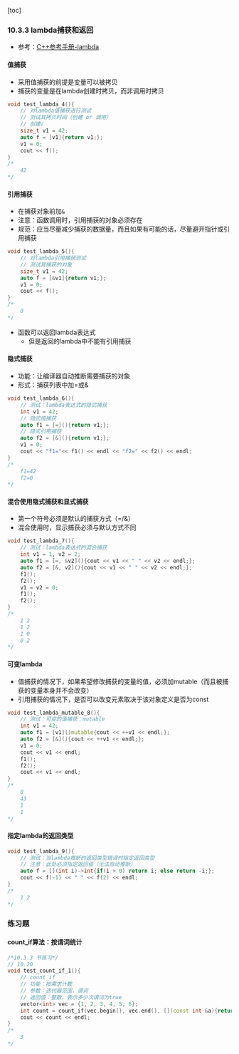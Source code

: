[toc]

### 10.3.3 lambda捕获和返回

* 参考：[C++参考手册-lambda](https://zh.cppreference.com/w/cpp/language/lambda)

#### 值捕获

* 采用值捕获的前提是变量可以被拷贝
* 捕获的变量是在lambda创建时拷贝，而非调用时拷贝

```C++
void test_lambda_4(){
    // 对lambda值捕获进行测试
    // 测试其拷贝时间（创建 or 调用）
    // 创建√
    size_t v1 = 42;
    auto f = [v1]{return v1;};
    v1 = 0;
    cout << f();
}
/*
	42
*/
```

#### 引用捕获

* 在捕获对象前加`&`
* 注意：函数调用时，引用捕获的对象必须存在
* 规范：应当尽量减少捕获的数据量，而且如果有可能的话，尽量避开指针或引用捕获

```C++
void test_lambda_5(){
    // 对lambda引用捕获测试
    // 测试其捕获的对象
    size_t v1 = 42;
    auto f = [&v1]{return v1;};
    v1 = 0;
    cout << f();
}
/*
	0
*/
```

* 函数可以返回lambda表达式
  * 但是返回的lambda中不能有引用捕获

#### 隐式捕获

* 功能：让编译器自动推断需要捕获的对象
* 形式：捕获列表中加=或&

```C++
void test_lambda_6(){
    // 测试：lambda表达式的隐式捕获
    int v1 = 42;
    // 隐式值捕获
    auto f1 = [=](){return v1;};
    // 隐式引用捕获
    auto f2 = [&](){return v1;};
    v1 = 0;
    cout << "f1="<< f1() << endl << "f2=" << f2() << endl;
}
/*
	f1=42
	f2=0
*/
```

#### 混合使用隐式捕获和显式捕获

* 第一个符号必须是默认的捕获方式（=/&）
* 混合使用时，显示捕获必须与默认方式不同

```C++
void test_lambda_7(){
    // 测试：lambda表达式的混合捕获
    int v1 = 1, v2 = 2;
    auto f1 = [=, &v2](){cout << v1 << " " << v2 << endl;};
    auto f2 = [&, v2](){cout << v1 << " " << v2 << endl;};
    f1();
    f2();
    v1 = v2 = 0;
    f1();
    f2();
}
/*
	1 2
	1 2
	1 0
	0 2
*/
```

#### 可变lambda

* 值捕获的情况下，如果希望修改捕获的变量的值，必须加mutable（而且被捕获的变量本身并不会改变）
* 引用捕获的情况下，是否可以改变元素取决于该对象定义是否为const

```C++
void test_lambda_mutable_8(){
    // 测试：可变的值捕获：mutable
    int v1 = 42;
    auto f1 = [v1]()mutable{cout << ++v1 << endl;};
    auto f2 = [&](){cout << ++v1 << endl;};
    v1 = 0;
    cout << v1 << endl;
    f1();
    f2();
    cout << v1 << endl;
}
/*
	0
	43
	1
	1
*/
```

#### 指定lambda的返回类型

```C++
void test_lambda_9(){
    // 测试：当lambda推断的返回类型错误时指定返回类型
    // 注意：此处必须指定返回值（无法自动推断）
    auto f = [](int i)->int{if(i > 0) return i; else return -i;};
    cout << f(-1) << " " << f(2) << endl;
}
/*
	1 2
*/
```

### 练习题

#### count_if算法：按谓词统计

```C++
/*10.3.3 节练习*/
// 10.20
void test_count_if_1(){
    // count_if
    // 功能：按需求计数
    // 参数：迭代器范围，谓词
    // 返回值：整数，表示多少次谓词为true
    vector<int> vec = {1, 2, 3, 4, 5, 6};
    int count = count_if(vec.begin(), vec.end(), [](const int &a){return !(a % 2);});
    cout << count << endl;
}
/*
	3
*/
```

